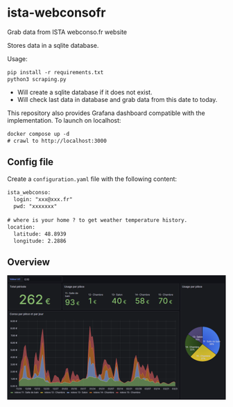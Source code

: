 # ista-webconsofr
Grab data from ISTA webconso.fr website

Stores data in a sqlite database.

Usage: 
```
pip install -r requirements.txt
python3 scraping.py
```
* Will create a sqlite database if it does not exist.
* Will check last data in database and grab data from this date to today.

This repository also provides Grafana dashboard compatible with the implementation.
To launch on localhost:
```
docker compose up -d
# crawl to http://localhost:3000
```

Config file
-----------

Create a `configuration.yaml` file with the following content:
```
ista_webconso:
  login: "xxx@xxx.fr"
  pwd: "xxxxxxx"

# where is your home ? to get weather temperature history.
location:
  latitude: 48.8939
  longitude: 2.2886
```

Overview
---------

![Grafana overview](images/grafana.png)
